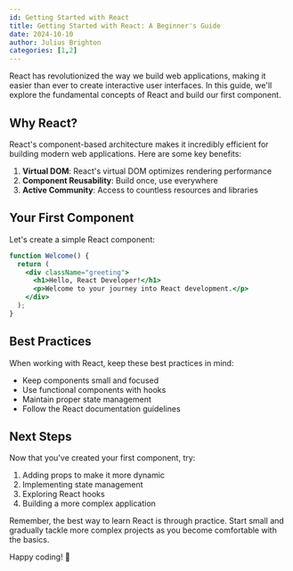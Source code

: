 ```yaml
---
id: Getting Started with React
title: Getting Started with React: A Beginner's Guide
date: 2024-10-10
author: Julius Brighton
categories: [1,2]
---
```


React has revolutionized the way we build web applications, making it easier than ever to create interactive user interfaces. In this guide, we'll explore the fundamental concepts of React and build our first component.

## Why React?

React's component-based architecture makes it incredibly efficient for building modern web applications. Here are some key benefits:

1. **Virtual DOM**: React's virtual DOM optimizes rendering performance
2. **Component Reusability**: Build once, use everywhere
3. **Active Community**: Access to countless resources and libraries

## Your First Component

Let's create a simple React component:

```jsx
function Welcome() {
  return (
    <div className="greeting">
      <h1>Hello, React Developer!</h1>
      <p>Welcome to your journey into React development.</p>
    </div>
  );
}
```

## Best Practices

When working with React, keep these best practices in mind:

- Keep components small and focused
- Use functional components with hooks
- Maintain proper state management
- Follow the React documentation guidelines

## Next Steps

Now that you've created your first component, try:

1. Adding props to make it more dynamic
2. Implementing state management
3. Exploring React hooks
4. Building a more complex application

Remember, the best way to learn React is through practice. Start small and gradually tackle more complex projects as you become comfortable with the basics.

Happy coding! 🚀